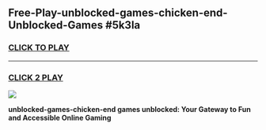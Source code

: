 
## Free-Play-unblocked-games-chicken-end-Unblocked-Games #5k3la
<h3>
<a href="https://news.freeplayer.one?title=unblocked-games-chicken-end&ref=8M">CLICK TO PLAY</a></h3>
<hr>

<h3>
<a href="https://news.freeplayer.one?title=unblocked-games-chicken-end&ref=8M">CLICK 2 PLAY</a>
  
</h3>

<a href="https://news.freeplayer.one?title=unblocked-games-chicken-end&ref=8M"><img src="https://clearcache.store/games.png"></a>


**unblocked-games-chicken-end games unblocked: Your Gateway to Fun and Accessible Online Gaming**
